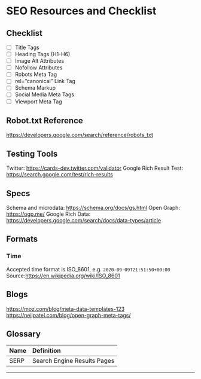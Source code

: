 # SEO Resources and Checklist

## Checklist

- [ ] Title Tags
- [ ] Heading Tags (H1-H6)
- [ ] Image Alt Attributes
- [ ] Nofollow Attributes
- [ ] Robots Meta Tag
- [ ] rel=”canonical” Link Tag
- [ ] Schema Markup
- [ ] Social Media Meta Tags
- [ ] Viewport Meta Tag

## Robot.txt Reference

https://developers.google.com/search/reference/robots_txt

## Testing Tools

Twitter: https://cards-dev.twitter.com/validator
Google Rich Result Test: https://search.google.com/test/rich-results

## Specs

Schema and microdata: https://schema.org/docs/gs.html
Open Graph: https://ogp.me/
Google Rich Data: https://developers.google.com/search/docs/data-types/article

## Formats

### Time

Accepted time format is ISO_8601, e.g. `2020-09-09T21:51:50+00:00`
Source:https://en.wikipedia.org/wiki/ISO_8601

## Blogs

https://moz.com/blog/meta-data-templates-123
https://neilpatel.com/blog/open-graph-meta-tags/

## Glossary

| Name | Definition                  |
| ---- | :-------------------------- |
| SERP | Search Engine Results Pages |

---
